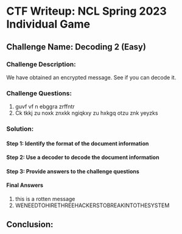 # CTF Writeup: NCL Spring 2023 Individual Game

## Challenge Name: Decoding 2 (Easy)

### Challenge Description:

We have obtained an encrypted message. See if you can decode it.

### Challenge Questions:

1. guvf vf n ebggra zrffntr
2. Ck tkkj zu noxk znxkk ngiqkxy zu hxkgq otzu znk yeyzks

### Solution:



#### Step 1: Identify the format of the document information



#### Step 2: Use a decoder to decode the document information



#### Step 3: Provide answers to the challenge questions

#### Final Answers

1. this is a rotten message
2. WENEEDTOHIRETHREEHACKERSTOBREAKINTOTHESYSTEM

## Conclusion:
